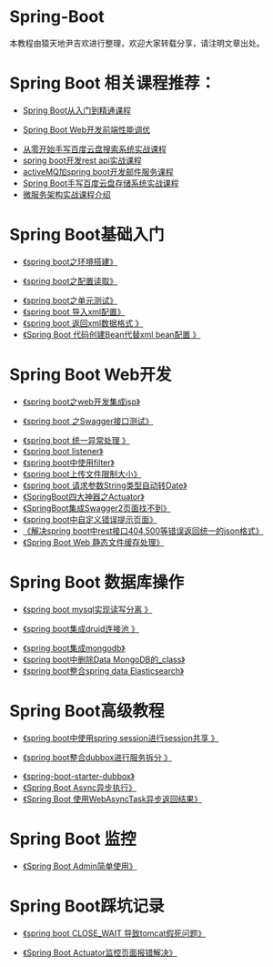 # Spring-Boot
<p>本教程由猿天地尹吉欢进行整理，欢迎大家转载分享，请注明文章出处。</p>
</blockquote>



<h1 id="spring-boot-相关课程推荐">Spring Boot 相关课程推荐：</h1>

<ul>
<li><p><a href="http://cxytiandi.com/course/11" rel="nofollow">Spring Boot从入门到精通课程</a></p></li>
<li><p><a href="http://cxytiandi.com/course/14" rel="nofollow">Spring Boot Web开发前端性能调优</a></p></li>
<li><a href="http://cxytiandi.com/course/3" rel="nofollow">从零开始手写百度云盘搜索系统实战课程</a></li>
<li><a href="http://cxytiandi.com/course/4" rel="nofollow">spring boot开发rest api实战课程</a></li>
<li><a href="http://cxytiandi.com/course/6" rel="nofollow">activeMQ加spring boot开发邮件服务课程</a></li>
<li><a href="http://cxytiandi.com/course/9" rel="nofollow">Spring Boot手写百度云盘存储系统实战课程</a></li>
<li><a href="http://cxytiandi.com/course/10" rel="nofollow">微服务架构实战课程介绍</a></li>
</ul>



<h1 id="spring-boot基础入门">Spring Boot基础入门</h1>

<ul>
<li><p><a href="http://cxytiandi.com/blog/detail/2758" rel="nofollow">《spring boot之环境搭建》</a></p></li>
<li><p><a href="http://cxytiandi.com/blog/detail/2783" rel="nofollow">《spring boot之配置读取》</a></p></li>
<li><a href="http://cxytiandi.com/blog/detail/2827" rel="nofollow">《spring boot之单元测试》</a></li>
<li><a href="http://cxytiandi.com/blog/detail/3301" rel="nofollow">《spring boot 导入xml配置》</a></li>
<li><a href="http://cxytiandi.com/blog/detail/4298" rel="nofollow">《spring boot 返回xml数据格式 》</a></li>
<li><a href="http://cxytiandi.com/blog/detail/4001" rel="nofollow">《Spring Boot 代码创建Bean代替xml bean配置 》</a></li>
</ul>



<h1 id="spring-boot-web开发">Spring Boot Web开发</h1>

<ul>
<li><p><a href="http://cxytiandi.com/blog/detail/2850" rel="nofollow">《spring boot之web开发集成jsp》</a></p></li>
<li><p><a href="http://cxytiandi.com/blog/detail/3081" rel="nofollow">《spring boot 之Swagger接口测试》</a></p></li>
<li><a href="http://cxytiandi.com/blog/detail/3106" rel="nofollow">《spring boot 统一异常处理 》</a></li>
<li><a href="http://cxytiandi.com/blog/detail/3337" rel="nofollow">《spring boot listener》</a></li>
<li><a href="http://cxytiandi.com/blog/detail/4937" rel="nofollow">《spring boot中使用filter》</a></li>
<li><a href="http://cxytiandi.com/blog/detail/7771" rel="nofollow">《spring boot上传文件限制大小》</a></li>
<li><a href="http://cxytiandi.com/blog/detail/8101" rel="nofollow">《spring boot 请求参数String类型自动转Date》</a></li>
<li><a href="http://cxytiandi.com/blog/detail/8123" rel="nofollow">《SpringBoot四大神器之Actuator》</a></li>
<li><a href="http://cxytiandi.com/blog/detail/8159" rel="nofollow">《SpringBoot集成Swagger2页面找不到》</a></li>
<li><a href="http://cxytiandi.com/blog/detail/5425" rel="nofollow">《spring boot中自定义错误提示页面》</a></li>
<li><a href="http://cxytiandi.com/blog/detail/7405" rel="nofollow">《解决spring boot中rest接口404,500等错误返回统一的json格式》</a></li>
<li><a href="http://cxytiandi.com/blog/detail/17217" rel="nofollow">《Spring Boot Web 静态文件缓存处理》</a></li>
</ul>



<h1 id="spring-boot-数据库操作">Spring Boot 数据库操作</h1>

<ul>
<li><p><a href="http://cxytiandi.com/blog/detail/4095" rel="nofollow">《spring boot mysql实现读写分离 》</a></p></li>
<li><p><a href="http://cxytiandi.com/blog/detail/3881" rel="nofollow">《spring boot集成druid连接池 》</a></p></li>
<li><a href="http://cxytiandi.com/blog/detail/2804" rel="nofollow">《spring boot集成mongodb》</a></li>
<li><a href="http://cxytiandi.com/blog/detail/5299" rel="nofollow">《spring boot中删除Data MongoDB的_class》</a></li>
<li><a href="http://cxytiandi.com/blog/detail/4057" rel="nofollow">《spring boot整合spring data Elasticsearch》</a></li>
</ul>



<h1 id="spring-boot高级教程">Spring Boot高级教程</h1>

<ul>
<li><p><a href="http://cxytiandi.com/blog/detail/3679" rel="nofollow">《spring boot中使用spring session进行session共享 》</a></p></li>
<li><p><a href="http://cxytiandi.com/blog/detail/3826" rel="nofollow">《spring boot整合dubbox进行服务拆分 》</a></p></li>
<li><a href="http://cxytiandi.com/blog/detail/9929" rel="nofollow">《spring-boot-starter-dubbox》</a></li>
<li><a href="http://cxytiandi.com/blog/detail/12919" rel="nofollow">《Spring Boot Async异步执行》</a></li>
<li><a href="http://cxytiandi.com/blog/detail/15813" rel="nofollow">《Spring Boot 使用WebAsyncTask异步返回结果》</a></li>
</ul>



<h1 id="spring-boot-监控">Spring Boot 监控</h1>

<ul>
<li><a href="http://cxytiandi.com/blog/detail/12990" rel="nofollow">《Spring Boot Admin简单使用》</a></li>
</ul>



<h1 id="spring-boot踩坑记录">Spring Boot踩坑记录</h1>

<ul>
<li><p><a href="http://cxytiandi.com/blog/detail/11147" rel="nofollow">《spring boot CLOSE_WAIT 导致tomcat假死问题》</a></p></li>
<li><p><a href="http://cxytiandi.com/blog/detail/12255" rel="nofollow">《Spring Boot Actuator监控页面报错解决》</a></p></li>
</ul>            </div>
						<link href="https://csdnimg.cn/release/phoenix/mdeditor/markdown_views-7b4cdcb592.css" rel="stylesheet">
                </div>
	</article>
</div>
